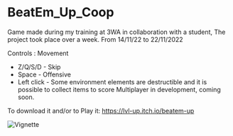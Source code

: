 # BeatEm_Up_Coop
Game made during my training at 3WA in collaboration with a student,
The project took place over a week. From 14/11/22 to 22/11/2022


Controls :
Movement
- Z/Q/S/D -
Skip
- Space -
Offensive
- Left click -
Some environment elements are destructible and it is possible to collect items to score
Multiplayer in development, coming soon.

To download it and/or to Play it:
https://lvl-up.itch.io/beatem-up

![Vignette](https://user-images.githubusercontent.com/79706218/216960815-ef7d8508-8341-4735-83c7-694e67123119.png)



